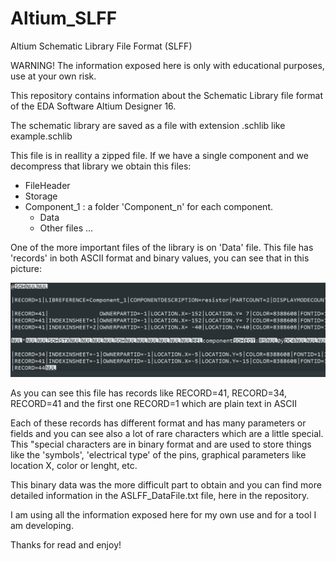 # Altium_SLFF
Altium Schematic Library File Format (SLFF)

WARNING! The information exposed here is only with educational purposes, use at your own risk.

This repository contains information about the Schematic Library file format of the EDA Software Altium Designer 16.

The schematic library are saved as a file with extension .schlib like example.schlib

This file is in reallity a zipped file. If we have a single component and we decompress that library we obtain this files:

- FileHeader
- Storage
- Component_1 : a folder 'Component_n' for each component.
   - Data
   - Other files ...
   
One of the more important files of the library is on 'Data' file. This file has 'records' in both ASCII format and binary values, you can see that in this picture:

![Altiumm Schematic Library File Format ScreenShoot](https://github.com/braincodec/Altium_SLFF/raw/master/AltiumSLFF_001.png)

As you can see this file has records like RECORD=41, RECORD=34, RECORD=41 and the first one RECORD=1 which are plain text in ASCII

Each of these records has different format and has many parameters or fields and you can see also a lot of rare characters which are a little special. This "special characters are in binary format and are used to store things like the 'symbols', 'electrical type' of the pins, graphical parameters like location X, color or lenght, etc.

This binary data was the more difficult part to obtain and you can find more detailed information in the ASLFF_DataFile.txt file, here in the repository.

I am using all the information exposed here for my own use and for a tool I am developing.

Thanks for read and enjoy!
